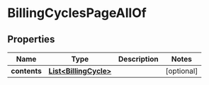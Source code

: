 

# BillingCyclesPageAllOf


## Properties

Name | Type | Description | Notes
------------ | ------------- | ------------- | -------------
**contents** | [**List&lt;BillingCycle&gt;**](BillingCycle.md) |  |  [optional]



